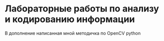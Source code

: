# Лабораторные работы по анализу и кодированию информации

В дополнение написанная мной методичка по OpenCV python
